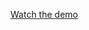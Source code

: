 
[Watch the demo](https://github.com/user-attachments/assets/5e8b2b78-f818-48c9-89e5-8399e67db730)


